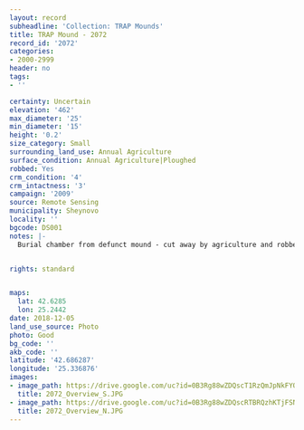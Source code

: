 ```yaml
---
layout: record
subheadline: 'Collection: TRAP Mounds'
title: TRAP Mound - 2072
record_id: '2072'
categories:
- 2000-2999
header: no
tags:
- ''

certainty: Uncertain
elevation: '462'
max_diameter: '25'
min_diameter: '15'
height: '0.2'
size_category: Small
surrounding_land_use: Annual Agriculture
surface_condition: Annual Agriculture|Ploughed
robbed: Yes
crm_condition: '4'
crm_intactness: '3'
campaign: '2009'
source: Remote Sensing
municipality: Sheynovo
locality: ''
bgcode: DS001
notes: |-
  Burial chamber from defunct mound - cut away by agriculture and robbed / or part of the house ?.


rights: standard


maps:
  lat: 42.6285
  lon: 25.2442
date: 2018-12-05
land_use_source: Photo
photo: Good
bg_code: ''
akb_code: ''
latitude: '42.686287'
longitude: '25.336876'
images:
- image_path: https://drive.google.com/uc?id=0B3Rg88wZDQscT1RzQmJpNkFYOGc
  title: 2072_Overview_S.JPG
- image_path: https://drive.google.com/uc?id=0B3Rg88wZDQscRTBRQzhKTjFSNHM
  title: 2072_Overview_N.JPG
---
```

